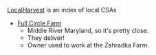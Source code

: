 [LocalHarvest](https://www.localharvest.org/full-circle-farm-M72132) is an index of local CSAs
* [Full Circle Farm](https://www.localharvest.org/full-circle-farm-M72132)
	* Middle River Maryland, so it's pretty close. 
	* They deliver! 
	* Owner used to work at the Zahradka Farm.
